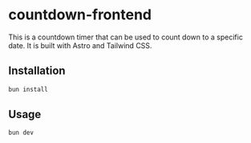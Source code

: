 # countdown-frontend

This is a countdown timer that can be used to count down to a specific date. It is built with Astro and Tailwind CSS.


## Installation

```bash
bun install
```

## Usage

```bash
bun dev
```
